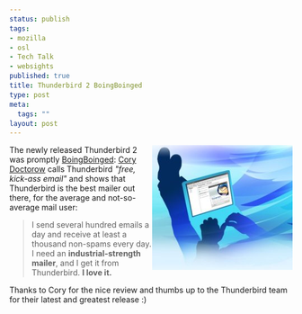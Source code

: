 ```yaml
--- 
status: publish
tags: 
- mozilla
- osl
- Tech Talk
- websights
published: true
title: Thunderbird 2 BoingBoinged
type: post
meta: 
  tags: ""
layout: post
---
```

<img src='/media/wp/2007/04/thunderbird2.jpg' alt='Thunderbird 2 Artwork' align="right" class="alignright" />The newly released Thunderbird 2 was promptly <a href="http://www.boingboing.net/2007/04/19/thunderbird_2_is_out.html">BoingBoinged</a>: <a href="http://en.wikipedia.org/wiki/Cory_Doctorow">Cory Doctorow</a> calls Thunderbird <em>"free, kick-ass email"</em> and shows that Thunderbird is the best mailer out there, for the average and not-so-average mail user:

<blockquote>I send several hundred emails a day and receive at least a thousand non-spams every day. I need an <strong>industrial-strength mailer</strong>, and I get it from Thunderbird. <strong>I love it.</strong></blockquote>

Thanks to Cory for the nice review and thumbs up to the Thunderbird team for their latest and greatest release :)
